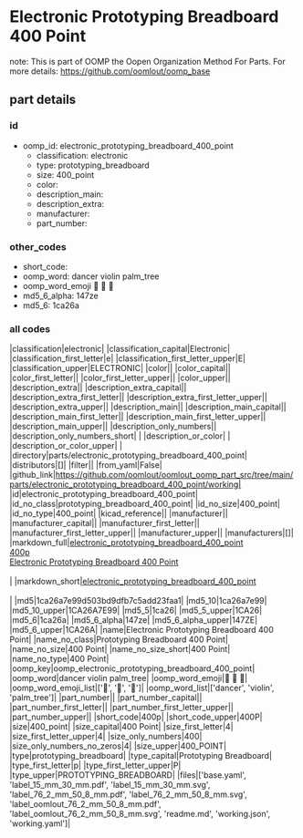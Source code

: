 # Electronic Prototyping Breadboard 400 Point  

note: This is part of OOMP the Oopen Organization Method For Parts. For more details: https://github.com/oomlout/oomp_base

##  part details





### id
* oomp_id: electronic_prototyping_breadboard_400_point
  * classification: electronic
  * type: prototyping_breadboard
  * size: 400_point
  * color: 
  * description_main: 
  * description_extra: 
  * manufacturer: 
  * part_number: 

### other_codes
* short_code: 
* oomp_word: dancer violin palm_tree
* oomp_word_emoji :dancer: :violin: :palm_tree:
* md5_6_alpha: 147ze
* md5_6: 1ca26a

### all codes 
|classification|electronic|
|classification_capital|Electronic|
|classification_first_letter|e|
|classification_first_letter_upper|E|
|classification_upper|ELECTRONIC|
|color||
|color_capital||
|color_first_letter||
|color_first_letter_upper||
|color_upper||
|description_extra||
|description_extra_capital||
|description_extra_first_letter||
|description_extra_first_letter_upper||
|description_extra_upper||
|description_main||
|description_main_capital||
|description_main_first_letter||
|description_main_first_letter_upper||
|description_main_upper||
|description_only_numbers||
|description_only_numbers_short| |
|description_or_color| |
|description_or_color_upper| |
|directory|parts/electronic_prototyping_breadboard_400_point|
|distributors|[]|
|filter||
|from_yaml|False|
|github_link|https://github.com/oomlout/oomlout_oomp_part_src/tree/main/parts/electronic_prototyping_breadboard_400_point/working|
|id|electronic_prototyping_breadboard_400_point|
|id_no_class|prototyping_breadboard_400_point|
|id_no_size|400_point|
|id_no_type|400_point|
|kicad_reference||
|manufacturer||
|manufacturer_capital||
|manufacturer_first_letter||
|manufacturer_first_letter_upper||
|manufacturer_upper||
|manufacturers|[]|
|markdown_full|[electronic_prototyping_breadboard_400_point](https://github.com/oomlout/oomlout_oomp_part_src/tree/main/parts/electronic_prototyping_breadboard_400_point/working)<br>[400p](https://github.com/oomlout/oomlout_oomp_part_src/tree/main/parts/electronic_prototyping_breadboard_400_point/working)<br>[Electronic Prototyping Breadboard 400 Point](https://github.com/oomlout/oomlout_oomp_part_src/tree/main/parts/electronic_prototyping_breadboard_400_point/working)<br><br>|
|markdown_short|[electronic_prototyping_breadboard_400_point](https://github.com/oomlout/oomlout_oomp_part_src/tree/main/parts/electronic_prototyping_breadboard_400_point/working)<br><br>|
|md5|1ca26a7e99d503bd9dfb7c5add23faa1|
|md5_10|1ca26a7e99|
|md5_10_upper|1CA26A7E99|
|md5_5|1ca26|
|md5_5_upper|1CA26|
|md5_6|1ca26a|
|md5_6_alpha|147ze|
|md5_6_alpha_upper|147ZE|
|md5_6_upper|1CA26A|
|name|Electronic Prototyping Breadboard 400 Point|
|name_no_class|Prototyping Breadboard 400 Point|
|name_no_size|400 Point|
|name_no_size_short|400 Point|
|name_no_type|400 Point|
|oomp_key|oomp_electronic_prototyping_breadboard_400_point|
|oomp_word|dancer violin palm_tree|
|oomp_word_emoji|:dancer: :violin: :palm_tree:|
|oomp_word_emoji_list|[':dancer:', ':violin:', ':palm_tree:']|
|oomp_word_list|['dancer', 'violin', 'palm_tree']|
|part_number||
|part_number_capital||
|part_number_first_letter||
|part_number_first_letter_upper||
|part_number_upper||
|short_code|400p|
|short_code_upper|400P|
|size|400_point|
|size_capital|400 Point|
|size_first_letter|4|
|size_first_letter_upper|4|
|size_only_numbers|400|
|size_only_numbers_no_zeros|4|
|size_upper|400_POINT|
|type|prototyping_breadboard|
|type_capital|Prototyping Breadboard|
|type_first_letter|p|
|type_first_letter_upper|P|
|type_upper|PROTOTYPING_BREADBOARD|
|files|['base.yaml', 'label_15_mm_30_mm.pdf', 'label_15_mm_30_mm.svg', 'label_76_2_mm_50_8_mm.pdf', 'label_76_2_mm_50_8_mm.svg', 'label_oomlout_76_2_mm_50_8_mm.pdf', 'label_oomlout_76_2_mm_50_8_mm.svg', 'readme.md', 'working.json', 'working.yaml']|
